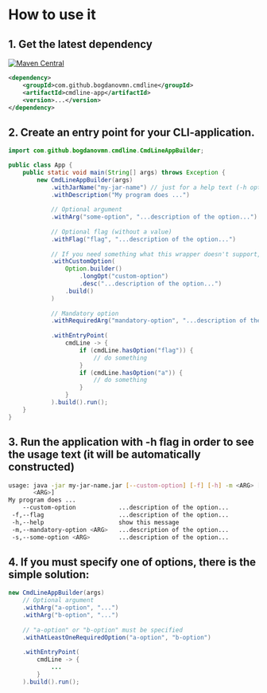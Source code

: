 

# How to use it

## 1. Get the latest dependency
[![Maven Central](
    https://maven-badges.herokuapp.com/maven-central/com.github.bogdanovmn.cmdline/cmdline-app/badge.svg
)]( https://maven-badges.herokuapp.com/maven-central/com.github.bogdanovmn.cmdline/cmdline-app)
```xml
<dependency>
    <groupId>com.github.bogdanovmn.cmdline</groupId>
    <artifactId>cmdline-app</artifactId>
    <version>...</version>
</dependency>
```

## 2. Create an entry point for your CLI-application.
```java
import com.github.bogdanovmn.cmdline.CmdLineAppBuilder;

public class App {
	public static void main(String[] args) throws Exception {
		new CmdLineAppBuilder(args)
			.withJarName("my-jar-name") // just for a help text (-h option) 
			.withDescription("My program does ...")
			
			// Optional argument
			.withArg("some-option", "...description of the option...")
			
			// Optional flag (without a value)
			.withFlag("flag", "...description of the option...")
			
			// If you need something what this wrapper doesn't support, you can pass original Apache's Option object
			.withCustomOption(
				Option.builder()
					.longOpt("custom-option")
					.desc("...description of the option...")
				.build()
			)
			
			// Mandatory option
			.withRequiredArg("mandatory-option", "...description of the option...")
			
			.withEntryPoint(
				cmdLine -> {
					if (cmdLine.hasOption("flag")) {
						// do something
					}
					if (cmdLine.hasOption("a")) {
						// do something
					}
				}
			).build().run();
	}
}
``` 

## 3. Run the application with -h flag in order to see the usage text (it will be automatically constructed)
```bash
usage: java -jar my-jar-name.jar [--custom-option] [-f] [-h] -m <ARG> [-s
       <ARG>]
My program does ...
    --custom-option            ...description of the option...
 -f,--flag                     ...description of the option...
 -h,--help                     show this message
 -m,--mandatory-option <ARG>   ...description of the option...
 -s,--some-option <ARG>        ...description of the option...
```

## 4. If you must specify one of options, there is the simple solution: 
```java
new CmdLineAppBuilder(args)
    // Optional argument
    .withArg("a-option", "...")
    .withArg("b-option", "...")
    
    // "a-option" or "b-option" must be specified
    .withAtLeastOneRequiredOption("a-option", "b-option")
    
    .withEntryPoint(
        cmdLine -> {
            ...
        }
    ).build().run();
``` 
